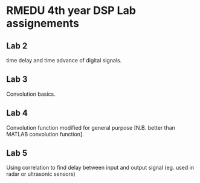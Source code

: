 # RMEDU 4th year DSP Lab assignements

## Lab 2
time delay and time advance of digital signals.

## Lab 3
Convolution basics.

## Lab 4
Convolution function modified for general purpose [N.B. better than MATLAB convolution function].

## Lab 5
Using correlation to find delay between input and output signal (eg. used in radar or ultrasonic sensors)

